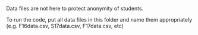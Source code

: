 Data files are not here to protect anonymity of students. 

To run the code, put all data files in this folder and name them appropriately (e.g. F16data.csv, S17data.csv, F17data.csv, etc)
